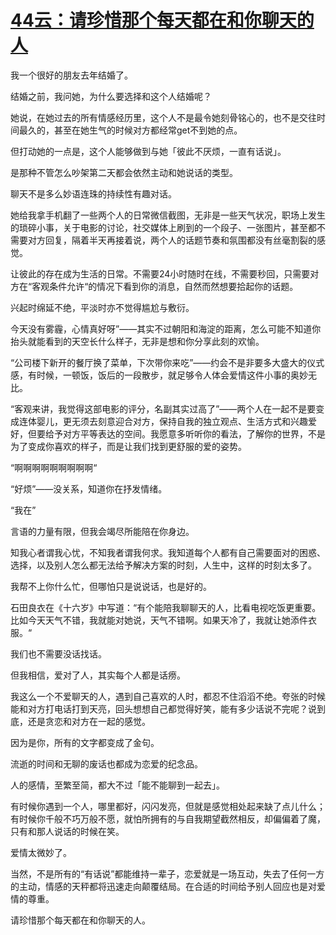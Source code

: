 # [44云：请珍惜那个每天都在和你聊天的人](https://github.com/platojobs/SFLOG/issues/47)

我一个很好的朋友去年结婚了。
 
结婚之前，我问她，为什么要选择和这个人结婚呢？

她说，在她过去的所有情感经历里，这个人不是最令她刻骨铭心的，也不是交往时间最久的，甚至在她生气的时候对方都经常get不到她的点。
 
但打动她的一点是，这个人能够做到与她「彼此不厌烦，一直有话说」。
 
是那种不管怎么吵架第二天都会依然主动和她说话的类型。
 
聊天不是多么妙语连珠的持续性有趣对话。
 
她给我拿手机翻了一些两个人的日常微信截图，无非是一些天气状况，职场上发生的琐碎小事，关于电影的讨论，社交媒体上刷到的一个段子、一张图片，甚至都不需要对方回复，隔着半天再接着说，两个人的话题节奏和氛围都没有丝毫割裂的感觉。
 
让彼此的存在成为生活的日常。不需要24小时随时在线，不需要秒回，只需要对方在“客观条件允许“的情况下看到你的消息，自然而然想要拾起你的话题。
 
兴起时绵延不绝，平淡时亦不觉得尴尬与敷衍。
 
今天没有雾霾，心情真好呀”——其实不过朝阳和海淀的距离，怎么可能不知道你抬头就能看到的天空长什么样子，无非是想和你分享此刻的欢愉。
 
“公司楼下新开的餐厅换了菜单，下次带你来吃”——约会不是非要多大盛大的仪式感，有时候，一顿饭，饭后的一段散步，就足够令人体会爱情这件小事的奥妙无比。
 
“客观来讲，我觉得这部电影的评分，名副其实过高了”——两个人在一起不是要变成连体婴儿，更无须去刻意迎合对方，保持自我的独立观点、生活方式和兴趣爱好，但要给予对方平等表达的空间。我愿意多听听你的看法，了解你的世界，不是为了变成你喜欢的样子，而是让我们找到更舒服的爱的姿势。
 
“啊啊啊啊啊啊啊啊啊“
 
“好烦”——没关系，知道你在抒发情绪。
 
“我在”
 
言语的力量有限，但我会竭尽所能陪在你身边。
 
知我心者谓我心忧，不知我者谓我何求。我知道每个人都有自己需要面对的困惑、选择，以及别人怎么都无法给予解决方案的时刻，人生中，这样的时刻太多了。
 
我帮不上你什么忙，但哪怕只是说说话，也是好的。
 
石田良衣在《十六岁》中写道：“有个能陪我聊聊天的人，比看电视吃饭更重要。比如今天天气不错，我就能对她说，天气不错啊。如果天冷了，我就让她添件衣服。“
 
我们也不需要没话找话。
 
但我相信，爱对了人，其实每个人都是话痨。
 
我这么一个不爱聊天的人，遇到自己喜欢的人时，都忍不住滔滔不绝。夸张的时候能和对方打电话打到天亮，回头想想自己都觉得好笑，能有多少话说不完呢？说到底，还是贪恋和对方在一起的感觉。
 
因为是你，所有的文字都变成了金句。
 
流逝的时间和无聊的废话也都成为恋爱的纪念品。
 
人的感情，至繁至简，都大不过「能不能聊到一起去」。
 
有时候你遇到一个人，哪里都好，闪闪发亮，但就是感觉相处起来缺了点儿什么；有时候你千般不巧万般不愿，就怕所拥有的与自我期望截然相反，却偏偏着了魔，只有和那人说话的时候在笑。
 
爱情太微妙了。
 
当然，不是所有的“有话说”都能维持一辈子，恋爱就是一场互动，失去了任何一方的主动，情感的天秤都将迅速走向颠覆结局。在合适的时间给予别人回应也是对爱情的尊重。
 
请珍惜那个每天都在和你聊天的人。